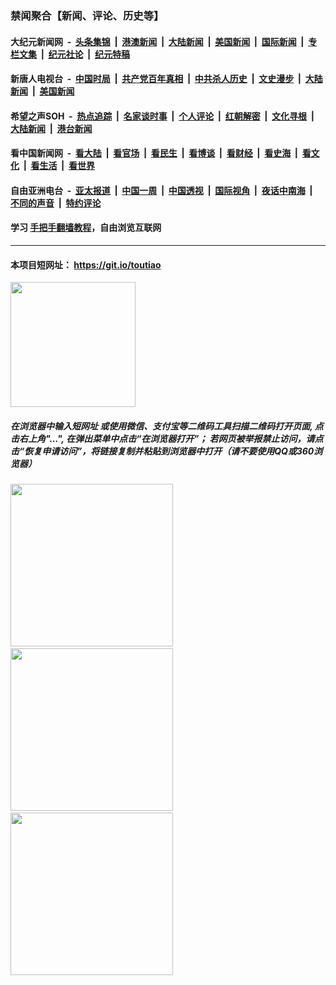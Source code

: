 ### 禁闻聚合【新闻、评论、历史等】

#### 大纪元新闻网 &nbsp;-&nbsp; [头条集锦](indexes/E头条集锦.md?t=03091732) &nbsp;|&nbsp; [港澳新闻](indexes/E港澳新闻.md?t=03091732)  &nbsp;|&nbsp; [大陆新闻](indexes/E大陆新闻.md?t=03091732) &nbsp;|&nbsp; [美国新闻](indexes/E美国新闻.md?t=03091732) &nbsp;|&nbsp; [国际新闻](indexes/E国际新闻.md?t=03091732) &nbsp;|&nbsp; [专栏文集](indexes/E专栏文集.md?t=03091732) &nbsp;|&nbsp; [纪元社论](indexes/E纪元社论.md?t=03091732) &nbsp;|&nbsp; [纪元特稿](indexes/E纪元特稿.md?t=03091732) 

#### 新唐人电视台 &nbsp;-&nbsp; [中国时局](indexes/N中国时局.md?t=03091732) &nbsp;|&nbsp; [共产党百年真相](indexes/N共产党百年真相.md?t=03091732) &nbsp;|&nbsp; [中共杀人历史](indexes/N中共杀人历史.md?t=03091732) &nbsp;|&nbsp; [文史漫步](indexes/N文史漫步.md?t=03091732) &nbsp;|&nbsp; [大陆新闻](indexes/N大陆新闻.md?t=03091732) &nbsp;|&nbsp; [美国新闻](indexes/N美国新闻.md?t=03091732)

#### 希望之声SOH &nbsp;-&nbsp; [热点追踪](indexes/H热点追踪.md?t=03091732) &nbsp;|&nbsp; [名家谈时事](indexes/H名家谈时事.md?t=03091732) &nbsp;|&nbsp; [个人评论](indexes/H个人评论.md?t=03091732)  &nbsp;|&nbsp; [红朝解密](indexes/H红朝解密.md?t=03091732) &nbsp;|&nbsp; [文化寻根](indexes/H文化寻根.md?t=03091732) &nbsp;|&nbsp; [大陆新闻](indexes/H大陆新闻.md?t=03091732) &nbsp;|&nbsp; [港台新闻](indexes/H港台新闻.md?t=03091732)

#### 看中国新闻网 &nbsp;-&nbsp; [看大陆](indexes/S看大陆.md?t=03091732) &nbsp;|&nbsp; [看官场](indexes/S看官场.md?t=03091732) &nbsp;|&nbsp; [看民生](indexes/S看民生.md?t=03091732)  &nbsp;|&nbsp; [看博谈](indexes/S看博谈.md?t=03091732) &nbsp;|&nbsp; [看财经](indexes/S看财经.md?t=03091732) &nbsp;|&nbsp; [看史海](indexes/S看史海.md?t=03091732) &nbsp;|&nbsp; [看文化](indexes/S看文化.md?t=03091732) &nbsp;|&nbsp; [看生活](indexes/S看生活.md?t=03091732) &nbsp;|&nbsp; [看世界](indexes/S看世界.md?t=03091732)

#### 自由亚洲电台 &nbsp;-&nbsp; [亚太报道](indexes/R亚太报道.md?t=03091732) &nbsp;|&nbsp; [中国一周](indexes/R中国一周.md?t=03091732) &nbsp;|&nbsp; [中国透视](indexes/R中国透视.md?t=03091732)  &nbsp;|&nbsp; [国际视角](indexes/R国际视角.md?t=03091732) &nbsp;|&nbsp; [夜话中南海](indexes/R夜话中南海.md?t=03091732) &nbsp;|&nbsp; [不同的声音](indexes/R不同的声音.md?t=03091732) &nbsp;|&nbsp; [特约评论](indexes/R特约评论.md?t=03091732)

#### 学习 [手把手翻墙教程](https://github.com/gfw-breaker/guides/wiki)，自由浏览互联网

----

#### 本项目短网址： https://git.io/toutiao
<img src="https://raw.githubusercontent.com/gfw-breaker/banned-news/master/scripts/img/qr.png" width="200px"/>  

##### 在浏览器中输入短网址 或使用微信、支付宝等二维码工具扫描二维码打开页面, 点击右上角"...", 在弹出菜单中点击“在浏览器打开”； 若网页被举报禁止访问，请点击“恢复申请访问”，将链接复制并粘贴到浏览器中打开（请不要使用QQ或360浏览器）

<img src="https://raw.githubusercontent.com/gfw-breaker/banned-news/master/scripts/img/1.png" width="260px"/> &nbsp; <img src="https://raw.githubusercontent.com/gfw-breaker/banned-news/master/scripts/img/2.png" width="260px"/> &nbsp; <img src="https://raw.githubusercontent.com/gfw-breaker/banned-news/master/scripts/img/3.png" width="260px"/>
